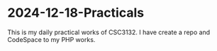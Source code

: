 # 2024-12-18-Practicals
This is my daily practical works of CSC3132. I have create a repo and CodeSpace to my PHP works.
